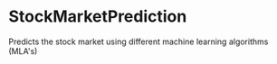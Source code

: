 # StockMarketPrediction
Predicts the stock market using different machine learning algorithms (MLA's)
